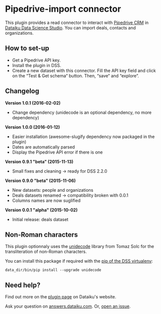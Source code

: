 # Pipedrive-import connector

This plugin provides a read connector to interact with [Pipedrive CRM](https://www.pipedrive.com) in [Dataiku Data Science Studio](http://www.dataiku.com/dss/). You can import deals, contacts and organizations.

## How to set-up

* Get a Pipedrive API key.
* Install the plugin in DSS.
* Create a new dataset with this connector. Fill the API key field and click on the “Test & Get schema“ button. Then, “save“ and “explore“.

## Changelog

**Version 1.0.1 (2016-02-02)**

* Change dependency (unidecode is an optional dependency, no more dependency)

**Version 1.0.0 (2016-01-12)**

* Easier installation (awesome-slugify dependency now packaged in the plugin)
* Dates are automatically parsed
* Display the Pipedrive API error if there is one

**Version 0.9.1 "beta" (2015-11-13)**

* Small fixes and cleaning -> ready for DSS 2.2.0

**Version 0.9.0 "beta" (2015-11-06)**

* New datasets: people and organizations
* Deals datasets renamed -> compatibility broken with 0.0.1
* Columns names are now suglified

**Version 0.0.1 "alpha" (2015-10-02)**

* Initial release: deals dataset

## Non-Roman characters

This plugin optionnaly uses the [unidecode](https://pypi.python.org/pypi/Unidecode) library from Tomaz Solc for the transliteration of non-Roman characters.

You can install this package if required with the [pip of the DSS virtualenv](http://learn.dataiku.com/howto/code/python/install-python-packages.html):

`data_dir/bin/pip install --upgrade unidecode`

## Need help?

Find out more on the [plugin page](https://www.dataiku.com/dss/plugins/info/pipedrive.html) on Dataiku's website.

Ask your question on [answers.dataiku.com](https://answers.dataiku.com). Or, [open an issue](https://github.com/dataiku/dataiku-contrib/issues).
